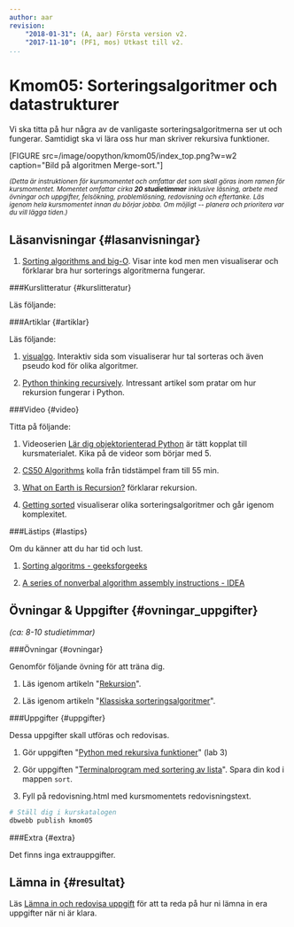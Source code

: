 ```yaml
---
author: aar
revision:
    "2018-01-31": (A, aar) Första version v2.
    "2017-11-10": (PF1, mos) Utkast till v2.
...
```

Kmom05: Sorteringsalgoritmer och datastrukturer
====================================

Vi ska titta på hur några av de vanligaste sorteringsalgoritmerna ser ut och fungerar. Samtidigt ska vi lära oss hur man skriver rekursiva funktioner.

<!--more-->

[FIGURE src=/image/oopython/kmom05/index_top.png?w=w2 caption="Bild på algoritmen Merge-sort."]



<small><i>(Detta är instruktionen för kursmomentet och omfattar det som skall göras inom ramen för kursmomentet. Momentet omfattar cirka **20 studietimmar** inklusive läsning, arbete med övningar och uppgifter, felsökning, problemlösning, redovisning och eftertanke. Läs igenom hela kursmomentet innan du börjar jobba. Om möjligt -- planera och prioritera var du vill lägga tiden.)</i></small>



Läsanvisningar  {#lasanvisningar}
---------------------------------

1. [Sorting algorithms and big-O](https://brilliant.org/wiki/sorting-algorithms/). Visar inte kod men men visualiserar och förklarar bra hur sorterings algoritmerna fungerar.



###Kurslitteratur  {#kurslitteratur}

Läs följande:




###Artiklar {#artiklar}

Läs följande:

1. [visualgo](https://visualgo.net/en/sorting). Interaktiv sida som visualiserar hur tal sorteras och även pseudo kod för olika algoritmer.

1. [Python thinking recursively](https://realpython.com/python-thinking-recursively/). Intressant artikel som pratar om hur rekursion fungerar i Python.


###Video  {#video}

Titta på följande:

1. Videoserien [Lär dig objektorienterad Python](https://www.youtube.com/playlist?list=PLKtP9l5q3ce8cmKXE9Gw1Ra0GaYufGbN7) är tätt kopplat till kursmaterialet. Kika på de videor som börjar med 5.

1. [CS50 Algorithms](https://www.youtube.com/watch?v=U9o49qwa6hk&t=2743s) kolla från tidstämpel fram till 55 min.

1. [What on Earth is Recursion?](https://www.youtube.com/watch?v=Mv9NEXX1VHc) förklarar rekursion.

1. [Getting sorted](https://www.youtube.com/watch?v=kgBjXUE_Nwc) visualiserar olika sorteringsalgoritmer och går igenom komplexitet.



###Lästips {#lastips}

Om du känner att du har tid och lust.

1. [Sorting algoritms - geeksforgeeks](http://www.geeksforgeeks.org/fundamentals-of-algorithms/#SearchingandSorting)

1. [A series of nonverbal algorithm assembly instructions - IDEA](https://idea-instructions.com/)

Övningar & Uppgifter  {#ovningar_uppgifter}
-------------------------------------------

*(ca: 8-10 studietimmar)*



###Övningar {#ovningar}

Genomför följande övning för att träna dig.

1. Läs igenom artikeln "[Rekursion](kunskap/rekursion)".

1. Läs igenom artikeln "[Klassiska sorteringsalgoritmer](kunskap/sorteringsalgoritmer-v2)".



###Uppgifter {#uppgifter}

Dessa uppgifter skall utföras och redovisas.

1. Gör uppgiften "[Python med rekursiva funktioner](uppgift/python-med-rekursiva-funktioner-v2)" (lab 3)

1. Gör uppgiften "[Terminalprogram med sortering av lista](uppgift/sortering-av-egen-lista)". Spara din kod i mappen `sort`.

1. Fyll på redovisning.html med kursmomentets redovisningstext.

```bash
# Ställ dig i kurskatalogen
dbwebb publish kmom05
```

###Extra {#extra}

Det finns inga extrauppgifter.


Lämna in  {#resultat}
-----------------------------------------------

Läs [Lämna in och redovisa uppgift](./../redovisa) för att ta reda på hur ni lämna in era uppgifter när ni är klara.
